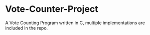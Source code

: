 # Vote-Counter-Project
A Vote Counting Program written in C, multiple implementations are included in the repo.
